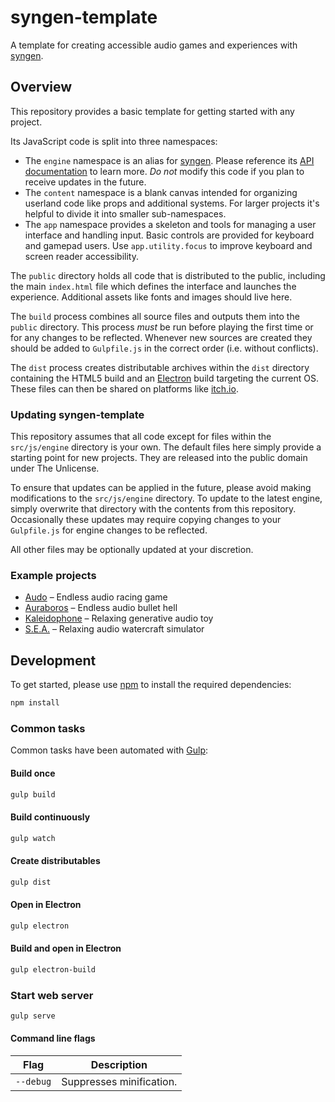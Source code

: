 # syngen-template
A template for creating accessible audio games and experiences with [syngen](https://github.com/nicross/syngen).

## Overview
This repository provides a basic template for getting started with any project.

Its JavaScript code is split into three namespaces:
- The `engine` namespace is an alias for [syngen](https://github.com/nicross/syngen).
Please reference its [API documentation](https://syngen.shiftbacktick.io/) to learn more.
_Do not_ modify this code if you plan to receive updates in the future.
- The `content` namespace is a blank canvas intended for organizing userland code like props and additional systems.
For larger projects it's helpful to divide it into smaller sub-namespaces.
- The `app` namespace provides a skeleton and tools for managing a user interface and handling input.
Basic controls are provided for keyboard and gamepad users.
Use `app.utility.focus` to improve keyboard and screen reader accessibility.

The `public` directory holds all code that is distributed to the public, including the main `index.html` file which defines the interface and launches the experience.
Additional assets like fonts and images should live here.

The `build` process combines all source files and outputs them into the `public` directory.
This process _must_ be run before playing the first time or for any changes to be reflected.
Whenever new sources are created they should be added to `Gulpfile.js` in the correct order (i.e. without conflicts).

The `dist` process creates distributable archives within the `dist` directory containing the HTML5 build and an [Electron](https://electronjs.org) build targeting the current OS.
These files can then be shared on platforms like [itch.io](https://itch.io).

### Updating syngen-template
This repository assumes that all code except for files within the `src/js/engine` directory is your own.
The default files here simply provide a starting point for new projects.
They are released into the public domain under The Unlicense.

To ensure that updates can be applied in the future, please avoid making modifications to the `src/js/engine` directory.
To update to the latest engine, simply overwrite that directory with the contents from this repository.
Occasionally these updates may require copying changes to your `Gulpfile.js` for engine changes to be reflected.

All other files may be optionally updated at your discretion.

### Example projects
- [Audo](https://github.com/nicross/audo) – Endless audio racing game
- [Auraboros](https://github.com/nicross/auraboros) – Endless audio bullet hell
- [Kaleidophone](https://github.com/nicross/kaleidophone) – Relaxing generative audio toy
- [S.E.A.](https://github.com/nicross/sea) – Relaxing audio watercraft simulator

## Development
To get started, please  use [npm](https://nodejs.org) to install the required dependencies:
```sh
npm install
```

### Common tasks
Common tasks have been automated with [Gulp](https://gulpjs.com):

#### Build once
```sh
gulp build
```

#### Build continuously
```sh
gulp watch
```

#### Create distributables
```sh
gulp dist
```

#### Open in Electron
```sh
gulp electron
```

#### Build and open in Electron
```sh
gulp electron-build
```

### Start web server
```sh
gulp serve
```

#### Command line flags
| Flag | Description |
| - | - |
| `--debug` | Suppresses minification. |
